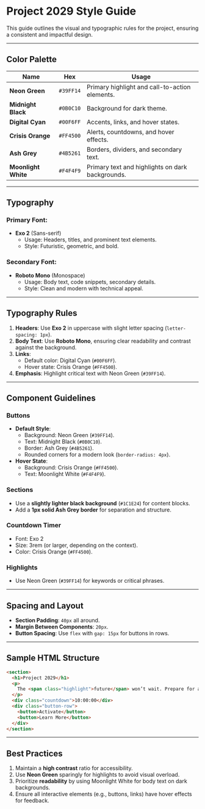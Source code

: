 # **Project 2029 Style Guide**  
This guide outlines the visual and typographic rules for the project, ensuring a consistent and impactful design.

---

## **Color Palette**  
| **Name**           | **Hex**      | **Usage**                          |
|---------------------|--------------|-------------------------------------|
| **Neon Green**      | `#39FF14`    | Primary highlight and call-to-action elements. |
| **Midnight Black**  | `#0B0C10`    | Background for dark theme.          |
| **Digital Cyan**    | `#00F6FF`    | Accents, links, and hover states.   |
| **Crisis Orange**   | `#FF4500`    | Alerts, countdowns, and hover effects. |
| **Ash Grey**        | `#4B5261`    | Borders, dividers, and secondary text. |
| **Moonlight White** | `#F4F4F9`    | Primary text and highlights on dark backgrounds. |

---

## **Typography**  

### **Primary Font**:  
- **Exo 2** (Sans-serif)  
  - Usage: Headers, titles, and prominent text elements.  
  - Style: Futuristic, geometric, and bold.  

### **Secondary Font**:  
- **Roboto Mono** (Monospace)  
  - Usage: Body text, code snippets, secondary details.  
  - Style: Clean and modern with technical appeal.  

---

## **Typography Rules**  
1. **Headers**: Use **Exo 2** in uppercase with slight letter spacing (`letter-spacing: 1px`).  
2. **Body Text**: Use **Roboto Mono**, ensuring clear readability and contrast against the background.  
3. **Links**:  
   - Default color: Digital Cyan (`#00F6FF`).  
   - Hover state: Crisis Orange (`#FF4500`).  
4. **Emphasis**: Highlight critical text with Neon Green (`#39FF14`).

---

## **Component Guidelines**  

### **Buttons**  
- **Default Style**:  
  - Background: Neon Green (`#39FF14`).  
  - Text: Midnight Black (`#0B0C10`).  
  - Border: Ash Grey (`#4B5261`).  
  - Rounded corners for a modern look (`border-radius: 4px`).  
- **Hover State**:  
  - Background: Crisis Orange (`#FF4500`).  
  - Text: Moonlight White (`#F4F4F9`).  

### **Sections**  
- Use a **slightly lighter black background** (`#1C1E24`) for content blocks.  
- Add a **1px solid Ash Grey border** for separation and structure.  

### **Countdown Timer**  
- Font: Exo 2  
- Size: 3rem (or larger, depending on the context).  
- Color: Crisis Orange (`#FF4500`).  

### **Highlights**  
- Use Neon Green (`#39FF14`) for keywords or critical phrases.  

---

## **Spacing and Layout**  
- **Section Padding**: `40px` all around.  
- **Margin Between Components**: `20px`.  
- **Button Spacing**: Use `flex` with `gap: 15px` for buttons in rows.  

---

## **Sample HTML Structure**  

```html
<section>
  <h1>Project 2029</h1>
  <p>
    The <span class="highlight">future</span> won’t wait. Prepare for action.
  </p>
  <div class="countdown">10:00:00</div>
  <div class="button-row">
    <button>Activate</button>
    <button>Learn More</button>
  </div>
</section>
```

---

## **Best Practices**  
1. Maintain a **high contrast** ratio for accessibility.  
2. Use **Neon Green** sparingly for highlights to avoid visual overload.  
3. Prioritize **readability** by using Moonlight White for body text on dark backgrounds.  
4. Ensure all interactive elements (e.g., buttons, links) have hover effects for feedback.  

